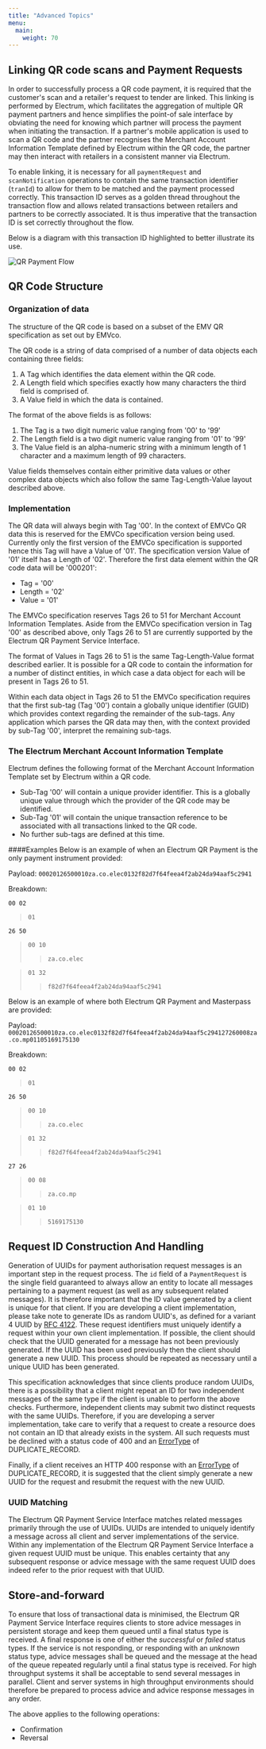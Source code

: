 ```yaml
---
title: "Advanced Topics"
menu:
  main:
    weight: 70
---
```


## Linking QR code scans and Payment Requests
In order to successfully process a QR code payment, it is required that the customer's scan and a retailer's request to tender are linked. This linking is performed by Electrum, which facilitates the aggregation of multiple QR payment partners and hence simplifies the point-of sale interface by obviating the need for knowing which partner will process the payment when initiating the transaction. If a partner's mobile application is used to scan a QR code and the partner recognises the Merchant Account Information Template defined by Electrum within the QR code, the partner may then interact with retailers in a consistent manner via Electrum.

To enable linking, it is necessary for all `paymentRequest` and `scanNotification` operations to contain the same transaction identifier (`tranId`) to allow for them to be matched and the payment processed correctly. This transaction ID serves as a golden thread throughout the transaction flow and allows related transactions between retailers and partners to be correctly associated. It is thus imperative that the transaction ID is set correctly throughout the flow.

Below is a diagram with this transaction ID highlighted to better illustrate its use.

![QR Payment Flow](/images/full_qr_flow_showing_tranid.png "QR Payment Flow Highlighting the Transaction ID.")

## QR Code Structure
### Organization of data
The structure of the QR code is based on a subset of the EMV QR specification as set out by EMVco.

The QR code is a string of data comprised of a number of data objects each containing three fields:

1. A Tag which identifies the data element within the QR code.
2. A Length field which specifies exactly how many characters the third field is comprised of.
3. A Value field in which the data is contained.

The format of the above fields is as follows:

1. The Tag is a two digit numeric value ranging from '00' to '99'
2. The Length field is a two digit numeric value ranging from '01' to '99'
3. The Value field is an alpha-numeric string with a minimum length of 1 character and a maximum length of 99 characters.

Value fields themselves contain either primitive data values or other complex data objects which also follow the same Tag-Length-Value layout described above.

### Implementation
The QR data will always begin with Tag '00'. In the context of EMVCo QR data this is reserved for the EMVCo specification version being used. Currently only the first version of the EMVCo specification is supported hence this Tag will have a Value of '01'. The specification version Value of '01' itself has a Length of '02'. Therefore the first data element within the QR code data will be '000201':

- Tag = '00'
- Length = '02'
- Value = '01'

The EMVCo specification reserves Tags 26 to 51 for Merchant Account Information Templates. Aside from the EMVCo specification version in Tag '00' as described above, only Tags 26 to 51 are currently supported by the Electrum QR Payment Service Interface.

The format of Values in Tags 26 to 51 is the same Tag-Length-Value format described earlier. It is possible for a QR code to contain the information for a number of distinct entities, in which case a data object for each will be present in Tags 26 to 51.

Within each data object in Tags 26 to 51 the EMVCo specification requires that the first sub-tag (Tag '00') contain a globally unique identifier (GUID) which provides context regarding the remainder of the sub-tags. Any application which parses the QR data may then, with the context provided by sub-Tag '00', interpret the remaining sub-tags.

### The Electrum Merchant Account Information Template

Electrum defines the following format of the Merchant Account Information Template set by Electrum within a QR code.

- Sub-Tag '00' will contain a unique provider identifier. This is a globally unique value through which the provider of the QR code may be identified.
- Sub-Tag '01' will contain the unique transaction reference to be associated with all transactions linked to the QR code.
- No further sub-tags are defined at this time.

####Examples
Below is an example of when an Electrum QR Payment is the only payment instrument provided:

Payload: `00020126500010za.co.elec0132f82d7f64feea4f2ab24da94aaf5c2941`

Breakdown:

`00 02 `
>`01 `

`26 50`
>`00 10`
>>`za.co.elec`

>`01 32`
>>`f82d7f64feea4f2ab24da94aaf5c2941`

Below is an example of where both Electrum QR Payment and Masterpass are provided:

Payload: `00020126500010za.co.elec0132f82d7f64feea4f2ab24da94aaf5c294127260008za.co.mp01105169175130`

Breakdown:

`00 02 `
>`01 `

`26 50`
>`00 10`
>>`za.co.elec`

>`01 32`
>>`f82d7f64feea4f2ab24da94aaf5c2941`

`27 26`
>`00 08`
>>`za.co.mp`

>`01 10`
>>`5169175130`

## Request ID Construction And Handling

Generation of UUIDs for payment authorisation request messages is an important step in the request process.
The `id` field of a `PaymentRequest` is the single field guaranteed to always allow an entity to locate all messages
pertaining to a payment request (as well as any subsequent related messages). It is therefore important that the ID
value generated by a client is unique for that client. If you are developing a client implementation, please take
note to generate IDs as random UUID's, as defined for a variant 4 UUID by [RFC 4122](https://tools.ietf.org/html/rfc4122).
These request identifiers must uniquely identify a request within your own client implementation. If possible, the client
should check that the UUID generated for a message has not been previously generated. If the UUID has been used previously
then the client should generate a new UUID. This process should be repeated as necessary until a unique UUID has been generated.

This specification acknowledges that since clients produce random UUIDs, there is a possibility that a client might repeat an
ID for two independent messages of the same type if the client is unable to perform the above checks. Furthermore, independent
clients may submit two distinct requests with the same UUIDs. Therefore, if you are developing a server implementation,
take care to verify that a request to create a resource does not contain an ID that already exists in the system.
All such requests must be declined with a status code of 400 and an [ErrorType](/definitions/#ErrorDetail) of
DUPLICATE_RECORD.

Finally, if a client receives an HTTP 400 response with an [ErrorType](/definitions/#ErrorDetail)
of DUPLICATE_RECORD, it is suggested that the client simply generate a new UUID for the request and resubmit the
request with the new UUID.

### UUID Matching

The Electrum QR Payment Service Interface matches related messages primarily through the use of UUIDs. UUIDs are intended
to uniquely identify a message across all client and server implementations of the service.
Within any implementation of the Electrum QR Payment Service Interface a given request UUID must be unique.
This enables certainty that any subsequent response or advice message with the same request UUID does indeed refer to
the prior request with that UUID.

## Store-and-forward

To ensure that loss of transactional data is minimised, the Electrum QR Payment Service Interface requires clients to
store advice messages in persistent storage and keep them queued until a final status type is received.
A final response is one of either the _successful_ or _failed_ status types. If the
service is not responding, or responding with an _unknown_ status type, advice messages shall be queued
and the message at the head of the queue repeated regularly until a final status type is received.
For high throughput systems it shall be acceptable to send several messages in parallel.
Client and server systems in high throughput environments should therefore be prepared to process advice and
advice response messages in any order.

The above applies to the following operations:

* Confirmation
* Reversal
